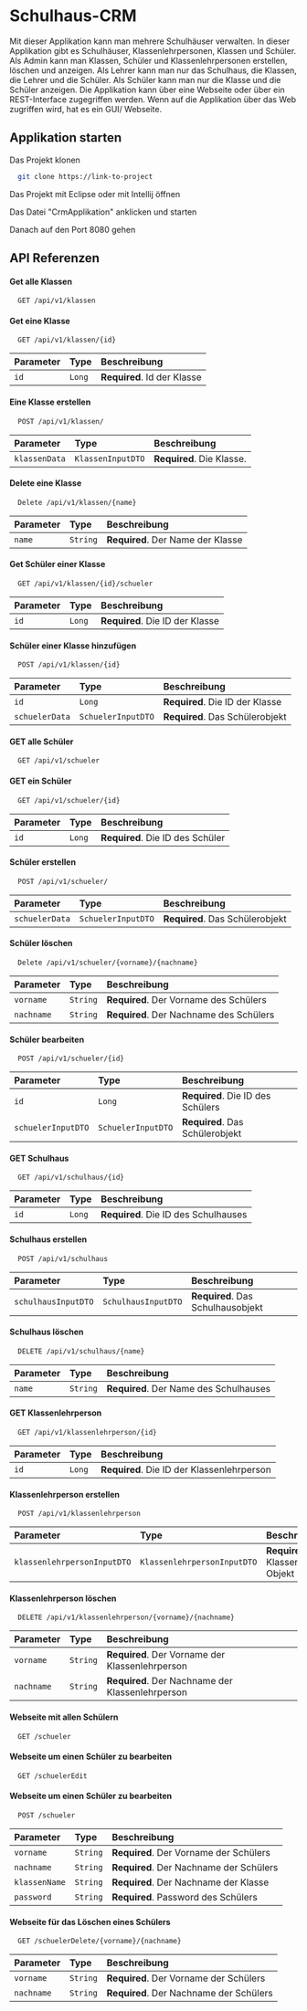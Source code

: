 
# Schulhaus-CRM

Mit dieser Applikation kann man mehrere Schulhäuser verwalten. 
In dieser Applikation gibt es Schulhäuser, Klassenlehrpersonen, Klassen und Schüler. 
Als Admin kann man Klassen, Schüler und Klassenlehrpersonen erstellen, löschen und anzeigen. 
Als Lehrer kann man nur das Schulhaus, die Klassen, die Lehrer und die Schüler. 
Als Schüler kann man nur die Klasse und die Schüler anzeigen. 
Die Applikation kann über eine Webseite oder über ein REST-Interface zugegriffen werden.
Wenn auf die Applikation über das Web zugriffen wird, hat es ein GUI/ Webseite.





## Applikation starten

Das Projekt klonen

```bash
  git clone https://link-to-project
```

Das Projekt mit Eclipse oder mit Intellij öffnen

Das Datei "CrmApplikation" anklicken und starten

Danach auf den Port 8080 gehen


## API Referenzen

#### Get alle Klassen

```http
  GET /api/v1/klassen
```


#### Get eine Klasse

```http
  GET /api/v1/klassen/{id}
```

| Parameter | Type     | Beschreibung                      |
| :-------- | :------- | :-------------------------------- |
| `id`      | `Long`   | **Required**. Id der Klasse       |

#### Eine Klasse erstellen

```http
  POST /api/v1/klassen/
```

| Parameter | Type     | Beschreibung                      |
| :-------- | :------- | :-------------------------------- |
| `klassenData`| `KlassenInputDTO`   | **Required**. Die Klasse.       |

#### Delete eine Klasse

```http
  Delete /api/v1/klassen/{name}
```

| Parameter | Type     | Beschreibung                      |
| :-------- | :------- | :-------------------------------- |
| `name`| `String`   | **Required**. Der Name der Klasse       |


#### Get Schüler einer Klasse

```http
  GET /api/v1/klassen/{id}/schueler
```

| Parameter | Type     | Beschreibung                      |
| :-------- | :------- | :-------------------------------- |
| `id`| `Long`   | **Required**. Die ID der Klasse      |

#### Schüler einer Klasse hinzufügen

```http
  POST /api/v1/klassen/{id}
```

| Parameter | Type     | Beschreibung                      |
| :-------- | :------- | :-------------------------------- |
| `id`| `Long`   | **Required**. Die ID der Klasse      |
| `schuelerData`| `SchuelerInputDTO`   | **Required**. Das Schülerobjekt|

#### GET alle Schüler

```http
  GET /api/v1/schueler
```

#### GET ein Schüler

```http
  GET /api/v1/schueler/{id}
```

| Parameter | Type     | Beschreibung                      |
| :-------- | :------- | :-------------------------------- |
| `id`| `Long`   | **Required**. Die ID des Schüler     |

#### Schüler erstellen

```http
  POST /api/v1/schueler/
```

| Parameter | Type     | Beschreibung                      |
| :-------- | :------- | :-------------------------------- |
| `schuelerData`| `SchuelerInputDTO`   | **Required**. Das Schülerobjekt     |

#### Schüler löschen

```http
  Delete /api/v1/schueler/{vorname}/{nachname}
```

| Parameter | Type     | Beschreibung                      |
| :-------- | :------- | :-------------------------------- |
| `vorname`| `String`   | **Required**. Der Vorname des Schülers    |
| `nachname`| `String`   | **Required**. Der Nachname des Schülers    |

#### Schüler bearbeiten

```http
  POST /api/v1/schueler/{id}
```

| Parameter | Type     | Beschreibung                      |
| :-------- | :------- | :-------------------------------- |
| `id`| `Long`   | **Required**. Die ID des Schülers    |
| `schuelerInputDTO`| `SchuelerInputDTO`   | **Required**. Das Schülerobjekt    |

#### GET Schulhaus

```http
  GET /api/v1/schulhaus/{id}
```

| Parameter | Type     | Beschreibung                      |
| :-------- | :------- | :-------------------------------- |
| `id`| `Long`   | **Required**. Die ID des Schulhauses    |

#### Schulhaus erstellen

```http
  POST /api/v1/schulhaus
```

| Parameter | Type     | Beschreibung                      |
| :-------- | :------- | :-------------------------------- |
| `schulhausInputDTO`| `SchulhausInputDTO`   | **Required**. Das Schulhausobjekt   |

#### Schulhaus löschen

```http
  DELETE /api/v1/schulhaus/{name}
```

| Parameter | Type     | Beschreibung                      |
| :-------- | :------- | :-------------------------------- |
| `name`| `String`   | **Required**. Der Name des Schulhauses   |

#### GET Klassenlehrperson

```http
  GET /api/v1/klassenlehrperson/{id}
```

| Parameter | Type     | Beschreibung                      |
| :-------- | :------- | :-------------------------------- |
| `id`| `Long`   | **Required**. Die ID der Klassenlehrperson  |

#### Klassenlehrperson erstellen

```http
  POST /api/v1/klassenlehrperson
```

| Parameter | Type     | Beschreibung                      |
| :-------- | :------- | :-------------------------------- |
| `klassenlehrpersonInputDTO`| `KlassenlehrpersonInputDTO`   | **Required**. Das Klassenlehrperson-Objekt  |


#### Klassenlehrperson löschen

```http
  DELETE /api/v1/klassenlehrperson/{vorname}/{nachname}
```

| Parameter | Type     | Beschreibung                      |
| :-------- | :------- | :-------------------------------- |
| `vorname`| `String`   | **Required**. Der Vorname der Klassenlehrperson  |
| `nachname`| `String`   | **Required**. Der Nachname der Klassenlehrperson  |

#### Webseite mit allen Schülern

```http
  GET /schueler
```

#### Webseite um einen Schüler zu bearbeiten

```http
  GET /schuelerEdit
```

#### Webseite um einen Schüler zu bearbeiten

```http
  POST /schueler
```
| Parameter | Type     | Beschreibung                      |
| :-------- | :------- | :-------------------------------- |
| `vorname`| `String`   | **Required**. Der Vorname der Schülers  |
| `nachname`| `String`   | **Required**. Der Nachname der Schülers  |
| `klassenName`| `String`   | **Required**. Der Nachname der Klasse  |
| `password`| `String`   | **Required**. Password des Schülers  |

#### Webseite für das Löschen eines Schülers

```http
  GET /schuelerDelete/{vorname}/{nachname}
```
| Parameter | Type     | Beschreibung                      |
| :-------- | :------- | :-------------------------------- |
| `vorname`| `String`   | **Required**. Der Vorname der Schülers  |
| `nachname`| `String`   | **Required**. Der Nachname der Schülers  |


